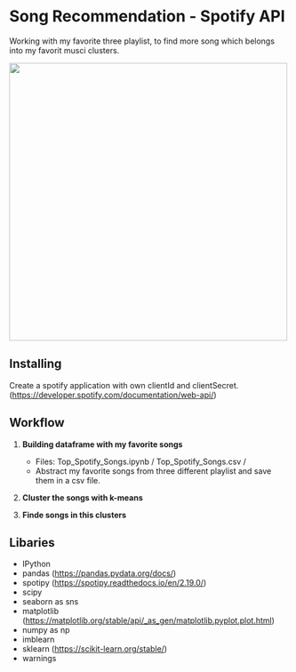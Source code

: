 # Song Recommendation - Spotify API

Working with my favorite three playlist, to find more song which belongs into my favorit musci clusters.

<img src="https://i.pinimg.com/564x/82/aa/80/82aa8009fdea2e261cfc371eb80a7e0b.jpg" width="500">

## Installing

Create a spotify application with own clientId and clientSecret. (https://developer.spotify.com/documentation/web-api/)

## Workflow

1. **Building dataframe with my favorite songs** 
    - Files: Top_Spotify_Songs.ipynb / Top_Spotify_Songs.csv /
    - Abstract my favorite songs from three different playlist and save them in a csv file. 

2. **Cluster the songs with k-means** 

3. **Finde songs in this clusters** 

## Libaries 
- IPython
- pandas (https://pandas.pydata.org/docs/) 
- spotipy (https://spotipy.readthedocs.io/en/2.19.0/) 
- scipy
- seaborn as sns
- matplotlib (https://matplotlib.org/stable/api/_as_gen/matplotlib.pyplot.plot.html) 
- numpy as np
- imblearn
- sklearn (https://scikit-learn.org/stable/) 
- warnings
